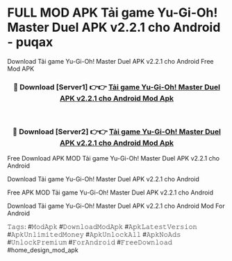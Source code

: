 # FULL MOD APK Tải game Yu-Gi-Oh! Master Duel APK v2.2.1 cho Android - puqax
Download Tải game Yu-Gi-Oh! Master Duel APK v2.2.1 cho Android Free Mod APK

<div align="center">
<h3>🔴 Download [Server1] 👉👉 <a href="https://apk-comot.site?title=Tải_game_Yu-Gi-Oh!_Master_Duel_APK_v2.2.1_cho_Android">Tải game Yu-Gi-Oh! Master Duel APK v2.2.1 cho Android Mod Apk</a></h3><br>

<h3>🔴 Download [Server2] 👉👉 <a href="https://apk-comot.site?title=Tải_game_Yu-Gi-Oh!_Master_Duel_APK_v2.2.1_cho_Android">Tải game Yu-Gi-Oh! Master Duel APK v2.2.1 cho Android Mod Apk</a></h3>
</div>


Free Download APK MOD Tải game Yu-Gi-Oh! Master Duel APK v2.2.1 cho Android

Download Tải game Yu-Gi-Oh! Master Duel APK v2.2.1 cho Android 

Free APK MOD Tải game Yu-Gi-Oh! Master Duel APK v2.2.1 cho Android 

Download Tải game Yu-Gi-Oh! Master Duel APK v2.2.1 cho Android Mod For Android

𝚃𝚊𝚐𝚜: #𝙼𝚘𝚍𝙰𝚙𝚔 #𝙳𝚘𝚠𝚗𝚕𝚘𝚊𝚍𝙼𝚘𝚍𝙰𝚙𝚔 #𝙰𝚙𝚔𝙻𝚊𝚝𝚎𝚜𝚝𝚅𝚎𝚛𝚜𝚒𝚘𝚗 #𝙰𝚙𝚔𝚄𝚗𝚕𝚒𝚖𝚒𝚝𝚎𝚍𝙼𝚘𝚗𝚎𝚢 #𝙰𝚙𝚔𝚄𝚗𝚕𝚘𝚌𝚔𝙰𝚕𝚕 #𝙰𝚙𝚔𝙽𝚘𝙰𝚍𝚜 #𝚄𝚗𝚕𝚘𝚌𝚔𝙿𝚛𝚎𝚖𝚒𝚞𝚖 #𝙵𝚘𝚛𝙰𝚗𝚍𝚛𝚘𝚒𝚍 #𝙵𝚛𝚎𝚎𝙳𝚘𝚠𝚗𝚕𝚘𝚊𝚍 #home_design_mod_apk